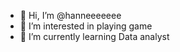 - 👋 Hi, I’m @hanneeeeeee
- 👀 I’m interested in playing game
- 🌱 I’m currently learning Data analyst

<!---
hanneeeeeee/hanneeeeeee is a ✨ special ✨ repository because its `README.md` (this file) appears on your GitHub profile.
You can click the Preview link to take a look at your changes.
--->
